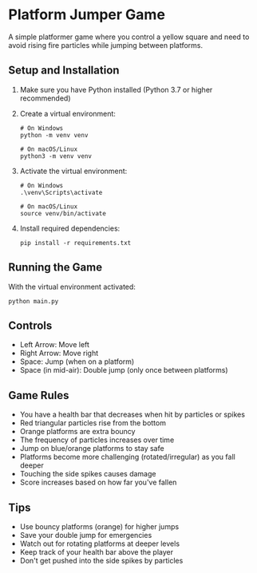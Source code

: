 # Platform Jumper Game

A simple platformer game where you control a yellow square and need to avoid rising fire particles while jumping between platforms.

## Setup and Installation

1. Make sure you have Python installed (Python 3.7 or higher recommended)

2. Create a virtual environment:
   ```
   # On Windows
   python -m venv venv

   # On macOS/Linux
   python3 -m venv venv
   ```

3. Activate the virtual environment:
   ```
   # On Windows
   .\venv\Scripts\activate

   # On macOS/Linux
   source venv/bin/activate
   ```

4. Install required dependencies:
   ```
   pip install -r requirements.txt
   ```

## Running the Game

With the virtual environment activated:
```
python main.py
```

## Controls
- Left Arrow: Move left
- Right Arrow: Move right
- Space: Jump (when on a platform)
- Space (in mid-air): Double jump (only once between platforms)

## Game Rules
- You have a health bar that decreases when hit by particles or spikes
- Red triangular particles rise from the bottom
- Orange platforms are extra bouncy
- The frequency of particles increases over time
- Jump on blue/orange platforms to stay safe
- Platforms become more challenging (rotated/irregular) as you fall deeper
- Touching the side spikes causes damage
- Score increases based on how far you've fallen

## Tips
- Use bouncy platforms (orange) for higher jumps
- Save your double jump for emergencies
- Watch out for rotating platforms at deeper levels
- Keep track of your health bar above the player
- Don't get pushed into the side spikes by particles